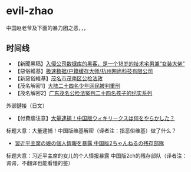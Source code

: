 # evil-zhao

中国赵老爷及下面的暴力团之恶，，，

## 时间线

- 【新聞黑稿】[入侵公司数据库的黑客，是一个18岁的技术宅男兼“女装大佬”](blob/master/入侵公司数据库的黑客是一个18岁的技术宅男兼女装大佬.txt)
- 【惡俗維基】[极速数据/户籍缓存大师/杭州网尚科技有限公司](blob/master/杭州网尚科技有限公司.txt)
- 【新惡俗維基】[茂名市茂南区公检法政](blob/master/茂名市茂南区公检法政.md)
- 【茂名解密1】[大陆二十四名少年网民被判重刑](blob/master/大陆二十四名少年网民被判重刑.md)
- 【茂名解密2】[广东茂名公检法冤判二十四名孩子的纪实系列](blob/master/广东茂名公检法冤判二十四名孩子的纪实系列.md)

外部鏈接（日文）

- 【付費牆注意】[大量逮捕！中国版ウィキリークスは何をやらかした？](https://jbpress.ismedia.jp/articles/-/58597)

标题大意：大量逮捕！中国版维基解密（译者注：指恶俗维基）做了什么？

- [習近平主席の娘の個人情報を暴露 中国版2ちゃんねるの残存部隊](https://news.livedoor.com/article/detail/17547383/)

标题大意：习近平主席的女儿的个人情报暴露 中国版2ch的残存部队（译者注：谔谔，不翻译也能看懂的鉴）

